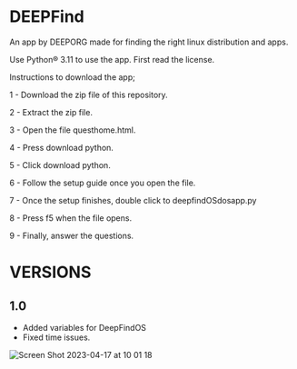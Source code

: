 # DEEPFind
An app by DEEPORG made for finding the right linux distribution and apps.
              
              
Use Python® 3.11 to use the app.
First read the license.

Instructions to download the app;

1 - Download the zip file of this repository.

2 - Extract the zip file.

3 - Open the file questhome.html.

4 - Press download python.

5 - Click download python.

6 - Follow the setup guide once you open the file.

7 - Once the setup finishes, double click to deepfindOSdosapp.py

8 - Press f5 when the file opens.

9 - Finally, answer the questions.

# VERSIONS

## 1.0
- Added variables for DeepFindOS
- Fixed time issues.


![Screen Shot 2023-04-17 at 10 01 18](https://user-images.githubusercontent.com/130823029/232408954-d49b235c-a119-4155-9eee-d1d10e15751b.png)
